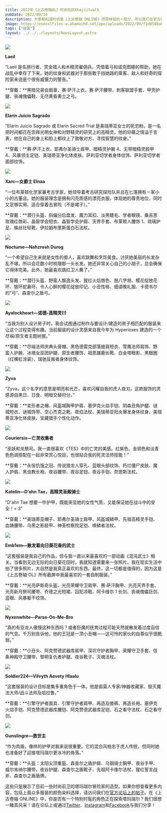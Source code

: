 ```yaml
---
title: 2022年《上古卷轴OL》时尚社区Khajiitwalk
pubDate: 2022/09/14
description: 大家都知道时尚是《上古卷轴 ONLINE》终局体验的一部分，所以我们在官方论坛上向#ESOFam发起挑战，让大家展示他们最时尚的角色。
image: https://esosslfiles-a.akamaihd.net/ape/uploads/2022/09/f1d8588a8cf31bb0957619d7725caad5.jpg
tags: ["社区"]
layout: ../../../layouts/NewsLayout.astro
---
```


![](https://esosslfiles-a.akamaihd.net/ape/uploads/2022/09/719a4c32a07fb63a9c121fb6f374ac9e.jpg)

**Laeil**

“Laeil 是名旅行者、赏金猎人和木精灵雇佣兵。凭借着弓和诺克图娜的帮助，她在战乱中幸存了下来。她的纹身和武器对于那些敢于挡她路的乘客、敌人和好奇的探险家来说是个很有威慑力的警告。”

**穿戴：**黑暗兄弟会肩章、赛·萨汗上衣、赛·萨汗腰带、刺客联盟手套、甲壳护腿、丧魂傀儡鞋、无尽黄昏勇士之弓。

![](https://esosslfiles-a.akamaihd.net/ape/uploads/2022/09/bc829b459d74e61d41551cbad8e955e4.jpg)

**Elarín Juicio Sagrado**

“Elarín Juicio Sagrado 或 Elarín Sacred Trial
是美瑞蒂亚女士的死忠粉。是一名把时间都花在崇拜光明女神和对野精灵的研究上的高精灵。他的仰慕之情溢于言表，他在自己的身上和脸上都纹上了致敬对方、寻找智慧的纹身。”

**穿戴：**赛·萨汗上衣、耶弗尔圣骑士肩甲、暗精灵护腕 4、无带暗精灵胫甲 4、风暴领主足铠、美瑞蒂亚净化体皮肤、萨利亚切学者身体纹饰、萨利亚切学者面部纹饰。

![](https://esosslfiles-a.akamaihd.net/ape/uploads/2022/09/c1ab133c621be28bc48f344b2ad3de9d.jpg)

**Xarc—女爵士 Elnaa**

“一位布莱顿化学家兼考古学家，她领导着考古研究探险队并且在匕落拥有一家小小的古董店。她的服装理念是拥有闪亮质感的漂亮衣服，体现她的尊贵地位，同时又足够实用、适合穿着去冒险（不是裙子）。”

**穿戴：**潜行头盔、斜偏分后盘发、魔力耳扣、淡黑睫毛、学者眼镜、桑吉恩玫瑰红唇彩、晶智学会短衣、晶智学会护肩、天界手套、布莱顿人腰饰 1、琉璃护足、蛛丝社轻靴、伊拉姆布里斯蛋白石法杖。

![](https://esosslfiles-a.akamaihd.net/ape/uploads/2022/09/31b622882e43844d6cf9b5302a5c7ec4.jpg)

**Noctume—Nahzrosh Durog**

“一个希望自己生来就是女性的兽人，喜欢跳舞和烹饪美食。讨厌她美丽的长发杂乱不堪，所以会花数小时梳理那一头长发。她还非常关心自己的小胡子，总会确保它得体完美。此外，她最喜欢跳红卫人舞了。”

**穿戴：**潜行头盔、野蛮人飘逸头发、猩红火焰唇色、翘八字胡、樱花绽放花环、银环蛇鼻环、令人心醉的樱花绽放印记、小丑性格、细语晚礼服、卡德韦尔的“弓”、森查尔之盾弓。

![](https://esosslfiles-a.akamaihd.net/ape/uploads/2022/09/a8578aa45d10dab727d9e0826ba98250.jpg)

**Ayalockheart—诺德-高精灵(!)**

“当我为别人设计房子时，我会试图通过制作与要设计/建造的房子相匹配的服装来让这个过程变得有趣。当前服装的设计灵感来自我今年为 Hyperioxes 建造的一个尽端/原生者主题树屋。”

**穿戴：**尽端法师庆典头骨帽、黑色德雷克部落披肩短衣、雪鹰法师肩饰、野蛮人护腕、冰境女巫团护腿、原生者腰饰、祖恩雄鹿长靴、白金塔眼影、黑眼圈（红横杠涂装）、瑞驰反叛者身体纹饰。

![](https://esosslfiles-a.akamaihd.net/ape/uploads/2022/09/a8c6ad88bcc47376f9ad506b65f8534e.jpg)

**Zyva**

“Zyva，这个名字的意思是明亮和光芒，喜欢闪耀自我的虎人夜刃。这款服饰的灵感源自黑日、日食、明暗交替时分。”

**穿戴：**变形者之帽、风盔城胸甲护肩、塞伊克火焰手铠、阴森丑角护腿、谜城短衣、谜城饰带、空心杰克之靴、夜焰法杖、美瑞蒂亚阳炎爆发身体纹身、美瑞蒂亚净化体皮肤、宝藏猎手个性化动作。

![](https://esosslfiles-a.akamaihd.net/ape/uploads/2022/09/8d3ad623c16b9b524da1d483c90fe6be.jpg)

**Couriersix—亡灵收集者**

“巫妖和龙祭司。我一直很喜欢《TES》中的亡灵的美感。红紫色、金铜色和淡青色色调搭配在一起非常赏心悦目，也很贴合我的死灵法师技能！”

**穿戴：**永恒饥饿之冠、传说猎龙人穿孔、蓝眼头部纹饰、朽烂僵尸皮肤、魔人护肩、黑虫教长袍、夜谷腰带、夜谷足铠、夜谷手铠、奈恩斯法杖。

![](https://esosslfiles-a.akamaihd.net/ape/uploads/2022/09/6b7ccbed5cd08072c863d55ad79c4e72.jpg)

**Katelin—D’ahn Tae，高精灵圣殿骑士**

“D'ahn Tae 想要一件护甲，既能突显她的女性气质，又能保证她在战斗中的安全！< 3”

**穿戴：**美瑞蒂亚帽子、耶弗尔圣骑士肩甲、风盔城鳞甲、先祖高精灵手铠、血铸腰带、乌黑之影胫甲、神圣检察院足铠、唤鳞者法杖。

![](https://esosslfiles-a.akamaihd.net/ape/uploads/2022/09/b9f57dd43645e3baf371f6ce7428ebde.jpg)

**Emb1em—散发着向日葵花香的武士**

“这套服装是我自己的作品，但与我一直以来最喜欢的一部动画《混沌武士》相关。当看到无边无际的向日葵花田时，我就知道需要来一张照片。我在现实生活中拍了很多照片，大自然是我真正喜欢的东西。最终，这一切都是值得的，因为这是《上古卷轴
OL》所有截屏中我最喜欢的一套自制服装。”

**穿戴：**光亮萨斯奇头盔、光亮荣耀守卫肩甲、赛·萨汗胸甲、光亮天界手套、光亮新月祭司腰带、乔德之光短裙、囚犯凉鞋、阿卡维尔 1 长剑、丧魂傀儡巨剑、蓝眼、风暴躯干纹饰。

![](https://esosslfiles-a.akamaihd.net/ape/uploads/2022/09/80b1ebb25cb70f365daee3f108da56e1.jpg)

**Nyxenwhite—Parse-On-Me-Bro**

“真的有亚龙人傲慢这种东西吗？或者巨魔的抚育过程可能天然就散发着过度自信的气息。千万别告诉他，他的王冠是一顶小丑帽——这可怜的家伙的自尊似乎很脆弱。”

**穿戴：**小丑头、阿克赞德武器库肩甲、深坑守护者胸甲、荣耀守卫手套、信条神殿守卫腰带、黎明复仇者护腿、夜谷靴子、灭魂法杖。

![](https://esosslfiles-a.akamaihd.net/ape/uploads/2022/09/87a5a5a34c6b4800b02ceb086d718999.jpg)

**Soldier224—Vilvyth Aevety Hlaalu**

“这套服装的设计目标是集多重角色于一体。他是锻莫人专家/神器收藏家、毁灭魔法大师/战斗法师及哈拉鲁。”

**穿戴：**引擎守护者面具、引擎守护者肩甲、再造及膝裤、再造长袍、塞伊克火焰手铠、阿克赞德武器库腰铠、阿克赞德武器库足铠、石之看守法杖、石之看守剑。

![](https://esosslfiles-a.akamaihd.net/ape/uploads/2022/09/6aaed0dde4c981875981466d0d9c87c5.jpg)

**Gunslingre—救世主**

“作为肉盾，像样的护甲对我来说很重要。它的混合风格忠于虎人传统，但同时她也准备好了迎接塔玛瑞尔更冰冷的角落。”

**穿戴：**头盔：太阳尖顶重盔、森查尔之盾护肩、乌钢骑士胸甲、夜谷手甲、威尔肯纳尔腰带、夜谷护腿、森查尔之盾靴子、先祖阿卡维尔法杖、猩红誓言战斧、森查尔之盾盾牌。

这些只是展示了目前一些时尚前卫的塔玛瑞尔冒险家的造型。如果你想查看更多内容，包括上面众多服装的颜色染料选择，请访问我们在[官方论坛上的帖子](https://forums.elderscrollsonline.com/en/discussion/comment/7704365/)。在《上古卷轴
ONLINE》中，你是否有一个特别时髦的角色正在探索塔玛瑞尔？我们很想一睹其风采！请在论坛上或通过[Twitter](https://twitter.com/TESOnline)、[Instagram](https://www.instagram.com/elderscrollsonline/)和[Facebook](https://www.facebook.com/elderscrollsonline)与我们分享！
